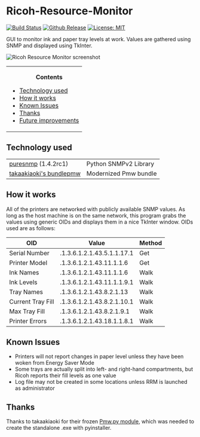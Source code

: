 # Ricoh-Resource-Monitor

[![Build Status](https://travis-ci.org/4rm/Ricoh-Resource-Monitor.svg?branch=master)](https://travis-ci.org/4rm/Ricoh-Resource-Monitor) [![Github Release](https://img.shields.io/github/release/4rm/Ricoh-resource-monitor.svg?color=leaf)](https://github.com/4rm/Ricoh-Resource-Monitor/releases) [![License: MIT](https://img.shields.io/badge/License-MIT-blue.svg)](https://opensource.org/licenses/MIT)

GUI to monitor ink and paper tray levels at work. Values are gathered using SNMP and displayed using TkInter.

<img src="https://i.imgur.com/DFdmrZa.png" alt="Ricoh Resource Monitor screenshot">

<table>
<tr><td><ul>
<b><p align="center">Contents</p></b>
<li><a href="#Tech">Technology used</a></li>
<li><a href="#How">How it works</a></li>
<li><a href="#Known">Known Issues</a></li>
<li><a href="#Thanks">Thanks</a></li>
<li><a href="Future">Future improvements</a></li>
</ul></td></tr>
</table>

## <a name="Tech">Technology used</a>

<table>
  <tr>
  <td><a href="https://github.com/exhuma/puresnmp">puresnmp</a> (1.4.2rc1) </td>
    <td>Python SNMPv2 Library </td>
  </tr>
  <tr>
  <td><a href="https://github.com/takaakiaoki/bundlepmw">takaakiaoki's bundlepmw</a></td>
    <td>Modernized Pmw bundle</td>
  </tr>
</table>

## <a name="How">How it works</a>

All of the printers are networked with publicly available SNMP values. As long as the host machine is on the same network, this program grabs the values using generic OIDs and displays them in a nice TkInter window. OIDs used are as follows:

|OID|Value|Method|
|-|-|-|
|Serial Number|.1.3.6.1.2.1.43.5.1.1.17.1|Get|
|Printer Model|.1.3.6.1.2.1.43.11.1.1.6|Get|
|Ink Names|.1.3.6.1.2.1.43.11.1.1.6|Walk|
|Ink Levels|.1.3.6.1.2.1.43.11.1.1.9.1|Walk|
|Tray Names|.1.3.6.1.2.1.43.8.2.1.13|Walk|
|Current Tray Fill|.1.3.6.1.2.1.43.8.2.1.10.1|Walk|
|Max Tray Fill|.1.3.6.1.2.1.43.8.2.1.9.1|Walk|
|Printer Errors|.1.3.6.1.2.1.43.18.1.1.8.1|Walk|

## <a name="Known">Known Issues</a>

- Printers will not report changes in paper level unless they have been woken from Energy Saver Mode
- Some trays are actually split into left- and right-hand compartments, but Ricoh reports their fill levels as one value
- Log file may not be created in some locations unless RRM is launched as administrator

## <a name="Thanks">Thanks</a>
Thanks to takaakiaoki for their frozen [Pmw.py module](https://github.com/takaakiaoki/bundlepmw), which was needed to create the standalone .exe with pyinstaller.
